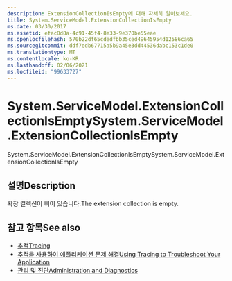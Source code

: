 ```yaml
---
description: ExtensionCollectionIsEmpty에 대해 자세히 알아보세요.
title: System.ServiceModel.ExtensionCollectionIsEmpty
ms.date: 03/30/2017
ms.assetid: efac8d8a-4c91-45f4-8e33-9e370be55eae
ms.openlocfilehash: 570b22df65cdedfbb35ced49645954d12586ca65
ms.sourcegitcommit: ddf7edb67715a5b9a45e3dd44536dabc153c1de0
ms.translationtype: MT
ms.contentlocale: ko-KR
ms.lasthandoff: 02/06/2021
ms.locfileid: "99633727"
---
```

# <a name="systemservicemodelextensioncollectionisempty"></a><span data-ttu-id="7d712-103">System.ServiceModel.ExtensionCollectionIsEmpty</span><span class="sxs-lookup"><span data-stu-id="7d712-103">System.ServiceModel.ExtensionCollectionIsEmpty</span></span>

<span data-ttu-id="7d712-104">System.ServiceModel.ExtensionCollectionIsEmpty</span><span class="sxs-lookup"><span data-stu-id="7d712-104">System.ServiceModel.ExtensionCollectionIsEmpty</span></span>  
  
## <a name="description"></a><span data-ttu-id="7d712-105">설명</span><span class="sxs-lookup"><span data-stu-id="7d712-105">Description</span></span>  

 <span data-ttu-id="7d712-106">확장 컬렉션이 비어 있습니다.</span><span class="sxs-lookup"><span data-stu-id="7d712-106">The extension collection is empty.</span></span>  
  
## <a name="see-also"></a><span data-ttu-id="7d712-107">참고 항목</span><span class="sxs-lookup"><span data-stu-id="7d712-107">See also</span></span>

- [<span data-ttu-id="7d712-108">추적</span><span class="sxs-lookup"><span data-stu-id="7d712-108">Tracing</span></span>](index.md)
- [<span data-ttu-id="7d712-109">추적을 사용하여 애플리케이션 문제 해결</span><span class="sxs-lookup"><span data-stu-id="7d712-109">Using Tracing to Troubleshoot Your Application</span></span>](using-tracing-to-troubleshoot-your-application.md)
- [<span data-ttu-id="7d712-110">관리 및 진단</span><span class="sxs-lookup"><span data-stu-id="7d712-110">Administration and Diagnostics</span></span>](../index.md)
